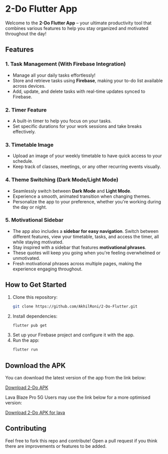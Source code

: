 # 2-Do Flutter App

Welcome to the **2-Do Flutter App** – your ultimate productivity tool that combines various features to help you stay organized and motivated throughout the day!

## Features

### 1. **Task Management (With Firebase Integration)**
- Manage all your daily tasks effortlessly!
- Store and retrieve tasks using **Firebase**, making your to-do list available across devices.
- Add, update, and delete tasks with real-time updates synced to Firebase.

### 2. **Timer Feature**
- A built-in timer to help you focus on your tasks.
- Set specific durations for your work sessions and take breaks effectively.

### 3. **Timetable Image**
- Upload an image of your weekly timetable to have quick access to your schedule.
- Keep track of classes, meetings, or any other recurring events visually.

### 4. **Theme Switching (Dark Mode/Light Mode)**
- Seamlessly switch between **Dark Mode** and **Light Mode**.
- Experience a smooth, animated transition when changing themes.
- Personalize the app to your preference, whether you're working during the day or night.

### 5. **Motivational Sidebar**
- The app also includes a **sidebar for easy navigation**. Switch between different features, view your timetable, tasks, and access the timer, all while staying motivated.
- Stay inspired with a sidebar that features **motivational phrases**.
- These quotes will keep you going when you're feeling overwhelmed or unmotivated.
- Fresh motivational phrases across multiple pages, making the experience engaging throughout.


## How to Get Started
1. Clone this repository:
   ```bash
   git clone https://github.com/AkhilRoni/2-Do-Flutter.git
   ```
2. Install dependencies:
   ```bash
   flutter pub get
   ```
3. Set up your Firebase project and configure it with the app.
4. Run the app:
   ```bash
   flutter run
   ```


## Download the APK
You can download the latest version of the app from the link below:

[Download 2-Do APK](https://github.com/AkhilRoni/2-Do-Flutter/releases/download/2-Do_V1.0.0/app-release.apk)

Lava Blaze Pro 5G Users may use the link below for a more optimised version:

[Download 2-Do APK for lava](https://github.com/AkhilRoni/2-Do-Flutter/releases/download/V1.0.0-lava/app-release.apk)



## Contributing
Feel free to fork this repo and contribute! Open a pull request if you think there are improvements or features to be added.









